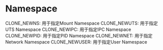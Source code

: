 # Namespace


CLONE_NEWNS: 用于指定Mount Namespace
CLONE_NEWUTS: 用于指定UTS Namespace
CLONE_NEWIPC: 用于指定IPC Namespace
CLONE_NEWPID: 用于指定PID Namespace
CLONE_NEWNET: 用于指定Network Namespace
CLONE_NEWUSER: 用于指定User Namespace
